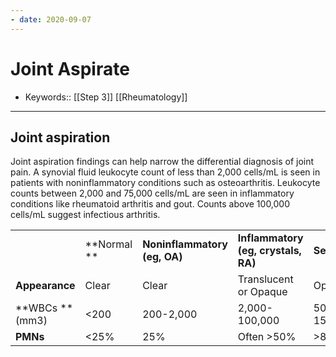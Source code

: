 ```yaml
---
- date: 2020-09-07
---
```


# Joint Aspirate

- Keywords:: [[Step 3]] [[Rheumatology]]
---

## Joint aspiration

<!-- joint aspiratio leukocyte count -->

Joint aspiration findings can help narrow the differential diagnosis of  joint pain. A synovial fluid leukocyte count of less than 2,000  cells/mL is seen in patients with noninflammatory conditions such as  osteoarthritis. Leukocyte counts between 2,000 and 75,000 cells/mL are  seen in inflammatory conditions like rheumatoid arthritis and  gout. Counts above 100,000 cells/mL suggest infectious arthritis.

|                |              |                              |                                     |                  |
| -------------- | ------------ | ---------------------------- | ----------------------------------- | ---------------- |
|                | \*\*Normal  \*\* | **Noninflammatory (eg, OA)** | **Inflammatory (eg, crystals, RA)** | **Septic joint** |
| **Appearance** | Clear        | Clear                        | Translucent or Opaque               | Opaque           |
| \*\*WBCs \*\*(mm3) | <200         | 200-2,000                    | 2,000-100,000                       | 50,000-150,000   |
| **PMNs**       | <25%         | 25%                          | Often >50%                          | >80%-90%         |
